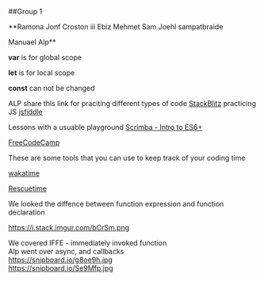 ##Group 1

**Ramona 
Jonf Croston iii 
Ebiz 
Mehmet 
Sam Joehl
sampatbraide

Manuael Alp**

**var** is for global scope 

**let** is for local scope  

**const** can not be changed 

ALP share this link for praciting different types of code   [StackBlitz](https://stackblitz.com/) 
practicing JS 
[jsfiddle](https://jsfiddle.net/)

Lessons with a usuable playground 
[Scrimba - Intro to ES6+](https://scrimba.com/playlist/p4Mrt9)

[FreeCodeCamp](https://www.freecodecamp.org/)

These are some tools that you can use to keep track of your coding time 

[wakatime](https://wakatime.com/dashboard)

[Rescuetime ](https://www.rescuetime.com/)




We looked the diffence between function expression and function   declaration   

https://i.stack.imgur.com/bCrSm.png  

We covered IFFE - immediately invoked function   
Alp went over async, and callbacks   
https://snipboard.io/g8oe9h.jpg  
https://snipboard.io/Se9Mfp.jpg  


